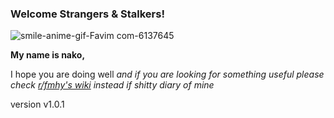 

### Welcome Strangers & Stalkers!
![smile-anime-gif-Favim com-6137645](https://user-images.githubusercontent.com/104431642/173763633-b322944f-42fe-4e20-b6e5-b085e7850b9d.gif)

**My name is nako,**

I hope you are doing well 
*and if you are looking for something useful please check [r/fmhy's wiki](https://github.com/nbats/FMHY/wiki/FREEMEDIAHECKYEAH) instead if shitty diary of mine*

version v1.0.1

